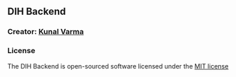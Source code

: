 ## DIH Backend

### Creator: [Kunal Varma](http://kunalvarma.in)

### License

The DIH Backend is open-sourced software licensed under the [MIT license](http://opensource.org/licenses/MIT)
